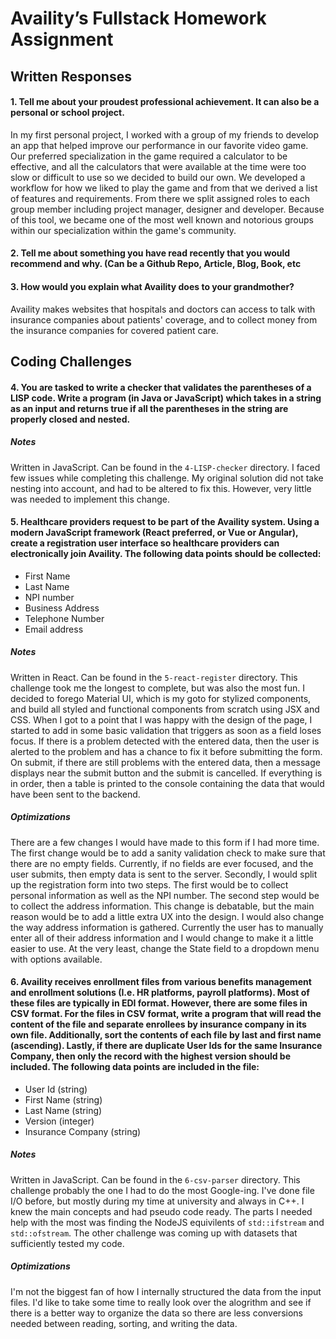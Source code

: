 # Availity’s Fullstack Homework Assignment

## Written Responses

#### 1. Tell me about your proudest professional achievement. It can also be a personal or school project.

In my first personal project, I worked with a group of my friends to develop an app that helped improve our performance in our favorite video game. Our preferred specialization in the game required a calculator to be effective, and all the calculators that were available at the time were too slow or difficult to use so we decided to build our own. We developed a workflow for how we liked to play the game and from that we derived a list of features and requirements. From there we split assigned roles to each group member including project manager, designer and developer. Because of this tool, we became one of the most well known and notorious groups within our specialization within the game's community.

#### 2. Tell me about something you have read recently that you would recommend and why. (Can be a Github Repo, Article, Blog, Book, etc

#### 3. How would you explain what Availity does to your grandmother?

Availity makes websites that hospitals and doctors can access to talk with insurance companies about patients' coverage, and to collect money from the insurance companies for covered patient care.

## Coding Challenges

#### 4. You are tasked to write a checker that validates the parentheses of a LISP code. Write a program (in Java or JavaScript) which takes in a string as an input and returns true if all the parentheses in the string are properly closed and nested.

##### Notes

Written in JavaScript. Can be found in the `4-LISP-checker` directory.
I faced few issues while completing this challenge. My original solution did not take nesting into account, and had to be altered to fix this. However, very little was needed to implement this change.

#### 5. Healthcare providers request to be part of the Availity system. Using a modern JavaScript framework (React preferred, or Vue or Angular), create a registration user interface so healthcare providers can electronically join Availity. The following data points should be collected:

-  First Name
-  Last Name
-  NPI number
-  Business Address
-  Telephone Number
-  Email address

##### Notes

Written in React. Can be found in the `5-react-register` directory.
This challenge took me the longest to complete, but was also the most fun. I decided to forego Material UI, which is my goto for stylized components, and build all styled and functional components from scratch using JSX and CSS.
When I got to a point that I was happy with the design of the page, I started to add in some basic validation that triggers as soon as a field loses focus. If there is a problem detected with the entered data, then the user is alerted to the problem and has a chance to fix it before submitting the form.
On submit, if there are still problems with the entered data, then a message displays near the submit button and the submit is cancelled. If everything is in order, then a table is printed to the console containing the data that would have been sent to the backend.

##### Optimizations

There are a few changes I would have made to this form if I had more time.
The first change would be to add a sanity validation check to make sure that there are no empty fields. Currently, if no fields are ever focused, and the user submits, then empty data is sent to the server.
Secondly, I would split up the registration form into two steps. The first would be to collect personal information as well as the NPI number. The second step would be to collect the address information. This change is debatable, but the main reason would be to add a little extra UX into the design.
I would also change the way address information is gathered. Currently the user has to manually enter all of their address information and I would change to make it a little easier to use. At the very least, change the State field to a dropdown menu with options available.

#### 6. Availity receives enrollment files from various benefits management and enrollment solutions (I.e. HR platforms, payroll platforms). Most of these files are typically in EDI format. However, there are some files in CSV format. For the files in CSV format, write a program that will read the content of the file and separate enrollees by insurance company in its own file. Additionally, sort the contents of each file by last and first name (ascending). Lastly, if there are duplicate User Ids for the same Insurance Company, then only the record with the highest version should be included. The following data points are included in the file:

-  User Id (string)
-  First Name (string)
-  Last Name (string)
-  Version (integer)
-  Insurance Company (string)

##### Notes

Written in JavaScript. Can be found in the `6-csv-parser` directory.
This challenge probably the one I had to do the most Google-ing. I've done file I/O before, but mostly during my time at university and always in C++. I knew the main concepts and had pseudo code ready. The parts I needed help with the most was finding the NodeJS equivilents of `std::ifstream` and `std::ofstream`.
The other challenge was coming up with datasets that sufficiently tested my code.

##### Optimizations

I'm not the biggest fan of how I internally structured the data from the input files. I'd like to take some time to really look over the alogrithm and see if there is a better way to organize the data so there are less conversions needed between reading, sorting, and writing the data.
